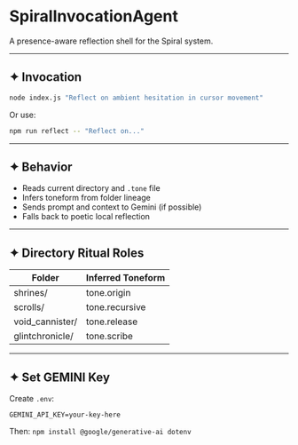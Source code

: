 # SpiralInvocationAgent

A presence-aware reflection shell for the Spiral system.

---

## ✦ Invocation

```bash
node index.js "Reflect on ambient hesitation in cursor movement"
```

Or use:

```bash
npm run reflect -- "Reflect on..."
```

---

## ✦ Behavior

- Reads current directory and `.tone` file
- Infers toneform from folder lineage
- Sends prompt and context to Gemini (if possible)
- Falls back to poetic local reflection

---

## ✦ Directory Ritual Roles

| Folder          | Inferred Toneform |
| --------------- | ----------------- |
| shrines/        | tone.origin       |
| scrolls/        | tone.recursive    |
| void_cannister/ | tone.release      |
| glintchronicle/ | tone.scribe       |

---

## ✦ Set GEMINI Key

Create `.env`:

```
GEMINI_API_KEY=your-key-here
```

Then: `npm install @google/generative-ai dotenv`
